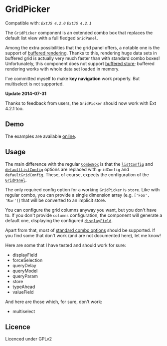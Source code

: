GridPicker
==========

Compatible with: *`ExtJS 4.2.0`* *`ExtJS 4.2.1`*


The `GridPicker` component is an extended combo box that replaces the default list view with a full fledged `GridPanel`.

Among the extra possibilities that the grid panel offers, a notable one is the support of [buffered rendering][1]. Thanks to this, rendering huge data sets in buffered grid is actually very much faster than with standard combo boxes! Unfortunately, this component does not support [buffered store][2]; buffered rendering works with whole data set loaded in memory.

I've committed myself to make **key navigation** work properly. But multiselect is not supported.

**Update 2014-07-31**

Thanks to feedback from users, the `GridPicker` should now work with Ext 4.2.1 too.


Demo
---

The examples are available [online][5].


Usage
---

The main difference with the regular [`ComboBox`][3] is that the [`listConfig`][7] and  [`defaultListConfig`][6] options are replaced with `gridConfig` and `defaultGridConfig`. These, of course, expects the configuration of the [`GridPanel`][4].

The only required config option for a working `GridPicker` is `store`. Like with regular combo, you can provide a single dimension array (e.g. `['Foo', 'Bar']`) that will be converted to an implicit store.

You can configure the grid columns anyway you want, but you don't have to. If you don't provide `columns` configuration, the component will generate a default one, displaying the configured [`displayField`][8].

Apart from that, most of [standard combo options][3] should be supported. If you find some that don't work (and are not documented here), let me know!

Here are some that I have tested and should work for sure:

- displayField
- forceSelection
- queryDelay
- queryModel
- queryParam
- store
- typeAhead
- valueField

And here are those which, for sure, don't work:

- multiselect


Licence
---
Licenced under GPLv2


  [1]: http://docs.sencha.com/extjs/4.2.0/#!/api/Ext.grid.plugin.BufferedRenderer
  [2]: http://docs.sencha.com/extjs/4.2.0/#!/api/Ext.data.Store-cfg-buffered
  [3]: http://docs.sencha.com/extjs/4.2.0/#
  [4]: http://docs.sencha.com/extjs/4.2.0/#!/api/Ext.grid.Panel
  [5]: http://planysphere.fr/ext/GridPicker/examples
  [6]: http://docs.sencha.com/extjs/4.2.0/#!/api/Ext.form.field.ComboBox-cfg-defaultListConfig
  [7]: http://docs.sencha.com/extjs/4.2.0/#!/api/Ext.form.field.ComboBox-cfg-listConfig
  [8]: http://docs.sencha.com/extjs/4.2.0/#!/api/Ext.form.field.ComboBox-cfg-displayField
  
